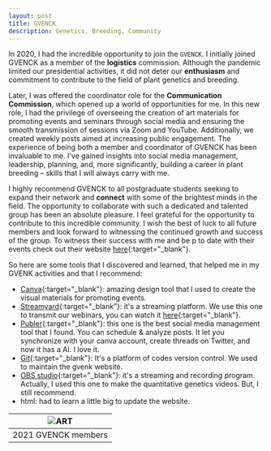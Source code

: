 ```yaml
---
layout: post
title: GVENCK
description: Genetics, Breeding, Community
---
```


In 2020, I had the incredible opportunity to join the `GVENCK`. I initially joined GVENCK as a member of the **logistics** commission. Although the pandemic limited our presidential activities, it did not deter our **enthusiasm** and commitment to contribute to the field of plant genetics and breeding.

Later, I was offered the coordinator role for the **Communication Commission**, which opened up a world of opportunities for me. In this new role, I had the privilege of overseeing the creation of art materials for promoting events and seminars through social media and ensuring the smooth transmission of sessions via Zoom and YouTube. Additionally, we created weekly posts aimed at increasing public engagement. The experience of being both a member and coordinator of GVENCK has been invaluable to me. I've gained insights into social media management, leadership, planning, and, more significantly, building a career in plant breeding – skills that I will always carry with me.

I highly recommend GVENCK to all postgraduate students seeking to expand their network and **connect** with some of the brightest minds in the field. The opportunity to collaborate with such a dedicated and talented group has been an absolute pleasure. I feel grateful for the opportunity to contribute to this incredible community. I wish the best of luck to all future members and look forward to witnessing the continued growth and success of the group. To witness their success with me and be p to date with their events check out their website [here](https://gvenck.github.io/){:target="_blank"}.

So here are some tools that I discovered and learned, that helped me in my GVENK activities and that I recommend:

- [Canva](https://www.canva.com/){:target="_blank"}: amazing design tool that I used to create the visual materials for promoting events.
- [Streamyard](https://streamyard.com){:target="_blank"}: it's a streaming platform. We use this one to transmit our webinars, you can watch it [here](https://youtube.com/playlist?list=PLQgoXUJx1_7leGU4TIrJD094fssUH5WcV){:target="_blank"}.
- [Publer](https://publer.io){:target="_blank"}: this one is the best social media management tool that I found. You can schedule & analyze posts. It let you synchronize with your canva account, create threads on Twitter, and now it has a AI. I love it. 
- [Git](https://github.com){:target="_blank"}: It's a platform of codes version control. We used to maintain the gvenk website.
- [OBS studio](https://obsproject.com/){:target="_blank"}: it's a streaming and recording program. Actually, I used this one to make the quantitative genetics videos. But, I still recommend.
- html: had to learn a little big to update the website.

| ![](/assets/images/gvenk.JPG "ART") |
|:---:|
| 2021 GVENCK members |
